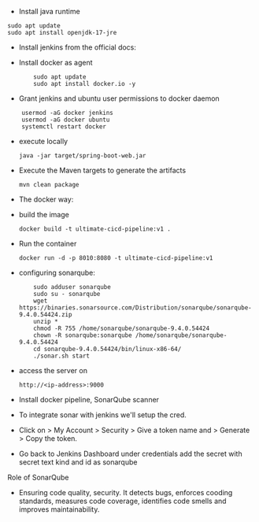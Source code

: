 - Install java runtime
```
sudo apt update
sudo apt install openjdk-17-jre
```
- Install jenkins from the official docs:

- Install docker as agent
  ```
      sudo apt update
      sudo apt install docker.io -y
  ```
- Grant jenkins and ubuntu user permissions to docker daemon
 ```sudo su - 
     usermod -aG docker jenkins
     usermod -aG docker ubuntu
     systemctl restart docker
```
- execute locally
  ```
  java -jar target/spring-boot-web.jar
  ```
- Execute the Maven targets to generate the artifacts
  ```
  mvn clean package
  ```
- The docker way:
- build the image
  ```
  docker build -t ultimate-cicd-pipeline:v1 .
  ```
- Run the container
  ```
  docker run -d -p 8010:8080 -t ultimate-cicd-pipeline:v1
  ```
- configuring sonarqube: 

    ```apt install unzip
        sudo adduser sonarqube
        sudo su - sonarqube
        wget https://binaries.sonarsource.com/Distribution/sonarqube/sonarqube-9.4.0.54424.zip
        unzip *
        chmod -R 755 /home/sonarqube/sonarqube-9.4.0.54424
        chown -R sonarqube:sonarqube /home/sonarqube/sonarqube-9.4.0.54424
        cd sonarqube-9.4.0.54424/bin/linux-x86-64/
        ./sonar.sh start
    ```
- access the server on
  ```
  http://<ip-address>:9000
  ```
- Install docker pipeline, SonarQube scanner
- To integrate sonar with jenkins we'll setup the cred.
- Click on > My Account > Security > Give a token name and > Generate > Copy the token.
- Go back to Jenkins Dashboard under credentials add the secret with secret text kind and id as sonarqube

Role of SonarQube
- Ensuring code quality, security. It detects bugs, enforces cooding standards, measures code coverage, identifies code smells and improves maintainability.
